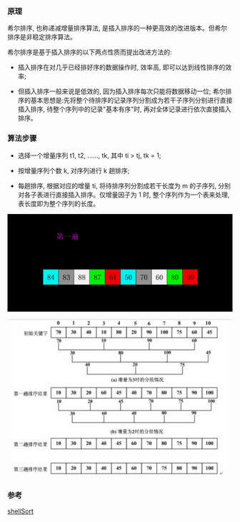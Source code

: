 ### 原理

希尔排序, 也称递减增量排序算法, 是插入排序的一种更高效的改进版本。但希尔排序是非稳定排序算法。

希尔排序是基于插入排序的以下两点性质而提出改进方法的:

- 插入排序在对几乎已经排好序的数据操作时, 效率高, 即可以达到线性排序的效率;

- 但插入排序一般来说是低效的, 因为插入排序每次只能将数据移动一位;
希尔排序的基本思想是:先将整个待排序的记录序列分割成为若干子序列分别进行直接插入排序, 待整个序列中的记录"基本有序"时, 再对全体记录进行依次直接插入排序。



### 算法步骤

- 选择一个增量序列 t1, t2, ……, tk, 其中 ti > tj, tk = 1;

- 按增量序列个数 k, 对序列进行 k 趟排序;

- 每趟排序, 根据对应的增量 ti, 将待排序列分割成若干长度为 m 的子序列, 分别对各子表进行直接插入排序。仅增量因子为 1 时, 整个序列作为一个表来处理, 表长度即为整个序列的长度。

![shellSort](./images/shellSort.gif)

![shellSort](./images/shellSort.png)

### 参考

[shellSort](https://github.com/Rain120/JS-Sorting-Algorithm/blob/master/4.shellSort.md)
